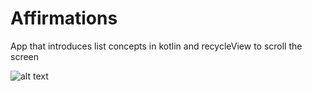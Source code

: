 # Affirmations
App that introduces list concepts in kotlin and recycleView to scroll the screen

![alt text](http://url/to/drive.google.com/drive/u/0/folders/1j4kGYYatF5JhU9Hy2dx3-BRANtVO7nVK)
